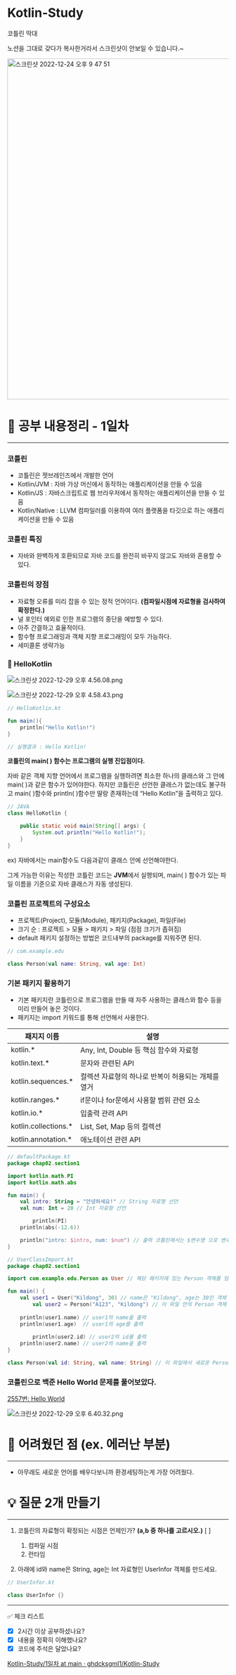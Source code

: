 # Kotlin-Study

코틀린 딱대

노션을 그대로 갖다가 복사한거라서 스크린샷이 안보일 수 있습니다.~

<img width="776" alt="스크린샷 2022-12-24 오후 9 47 51" src="https://user-images.githubusercontent.com/79779676/209934309-8d791a42-5ddf-4849-be61-6bbd90e822c6.png">

# 📘 공부 내용정리 - 1일차

---

### 코틀린

- 코틀린은 젯브레인즈에서 개발한 언어
- Kotlin/JVM : 자바 가상 머신에서 동작하는 애플리케이션을 만들 수 있음
- Kotlin/JS : 자바스크립트로 웹 브라우저에서 동작하는 애플리케이션을 만들 수 있음
- Kotlin/Native : LLVM 컴파일러를 이용하여 여러 플랫폼을 타깃으로 하는 애플리케이션을 만들 수 있음

### 코틀린 특징

- 자바와 완벽하게 호환되므로 자바 코드를 완전히 바꾸지 않고도 자바와 혼용할 수 있다.

### 코틀린의 장점

- 자료형 오류를 미리 잡을 수 있는 정적 언어이다. **(컴파일시점에 자료형을 검사하여 확정한다.)**
- 널 포인터 예외로 인한 프로그램의 중단을 예방할 수 있다.
- 아주 간결하고 효율적이다.
- 함수형 프로그래밍과 객체 지향 프로그래밍이 모두 가능하다.
- 세미콜론 생략가능

### 🙌 HelloKotlin

![스크린샷 2022-12-29 오후 4.56.08.png](https://s3-us-west-2.amazonaws.com/secure.notion-static.com/db9c5ce4-b9ba-44e7-8d93-ce7ace9fab73/%E1%84%89%E1%85%B3%E1%84%8F%E1%85%B3%E1%84%85%E1%85%B5%E1%86%AB%E1%84%89%E1%85%A3%E1%86%BA_2022-12-29_%E1%84%8B%E1%85%A9%E1%84%92%E1%85%AE_4.56.08.png)

![스크린샷 2022-12-29 오후 4.58.43.png](https://s3-us-west-2.amazonaws.com/secure.notion-static.com/ddfaaa2a-76c7-46a5-b441-6e5c370bbe08/%E1%84%89%E1%85%B3%E1%84%8F%E1%85%B3%E1%84%85%E1%85%B5%E1%86%AB%E1%84%89%E1%85%A3%E1%86%BA_2022-12-29_%E1%84%8B%E1%85%A9%E1%84%92%E1%85%AE_4.58.43.png)

```kotlin
// HelloKotlin.kt

fun main(){
	println("Hello Kotlin!")
}

// 실행결과 : Hello Kotlin!
```

**코틀린의 main( ) 함수는 프로그램의 실행 진입점이다.**

자바 같은 객체 지향 언어에서 프로그램을 실행하려면 최소한 하나의 클래스와 그 안에 main( )과 같은 함수가 있어야한다. 하지만 코틀린은 선언한 클래스가 없는데도 불구하고 main( )함수와 println( )함수만 딸랑 존재하는데 “Hello Kotlin”을 출력하고 있다.

```java
// JAVA
class HelloKotlin {

	public static void main(String[] args) {
		System.out.println("Hello Kotlin!");
	}
}
```

ex) 자바에서는 main함수도 다음과같이 클래스 안에 선언해야한다.

그게 가능한 이유는 작성한 코틀린 코드는 **JVM**에서 실행되며, main( ) 함수가 있는 파일 이름을 기준으로 자바 클래스가 자동 생성된다.

### 코틀린 프로젝트의 구성요소

- 프로젝트(Project), 모듈(Module), 패키지(Package), 파일(File)
- 크기 순 : 프로젝트 > 모듈 > 패키지 > 파일 (점점 크기가 좁혀짐)
- default 패키지 설정하는 방법은 코드내부의 package를 지워주면 된다.

```kotlin
// com.example.edu

class Person(val name: String, val age: Int)
```

### 기본 패키지 활용하기

- 기본 패키지란 코틀린으로 프로그램을 만들 때 자주 사용하는 클래스와 함수 등을 미리 만들어 놓은 것이다.
- 패키지는 import 키워드를 통해 선언해서 사용한다.

| 패지지 이름 | 설명 |
| --- | --- |
| kotlin.* | Any, Int, Double 등 핵심 함수와 자료형 |
| kotlin.text.* | 문자와 관련된 API |
| kotlin.sequences.* | 컬렉션 자료형의 하나로 반복이 허용되는 개체를 열거 |
| kotlin.ranges.* | if문이나 for문에서 사용할 범위 관련 요소 |
| kotlin.io.* | 입출력 관려 API |
| kotlin.collections.* | List, Set, Map 등의 컬렉션 |
| kotlin.annotation.* | 애노테이션 관련 API |

```kotlin
// defaultPackage.kt
package chap02.section1

import kotlin.math.PI
import kotlin.math.abs

fun main() {
    val intro: String = "안녕하세요!" // String 자료형 선언
    val num: Int = 20 // Int 자료형 선언

		println(PI)
    println(abs(-12.6))

    println("intro: $intro, num: $num") // 출력 코틀린에서는 $변수명 으로 변수를 출력할 수 있다.
}
```

```kotlin
// UserClassImport.kt
package chap02.section1

import com.example.edu.Person as User // 해당 패키지에 있는 Person 객체를 임포트해온다. 하지만, 이 클래스에서는 User로 이름을 정의한다.

fun main() {
    val user1 = User("Kildong", 30) // name은 "Kildong", age는 30인 객체 생성
		val user2 = Person("A123", "Kildong") // 이 파일 안의 Person 객체 생성
    
    println(user1.name) // user1의 name을 출력
    println(user1.age)  // user1의 age를 출력
		
		println(user2.id) // user2의 id를 출력
    println(user2.name) // user2의 name을 출력
}

class Person(val id: String, val name: String) // 이 파일에서 새로운 Person 객체를 정의한다.
```

### 코틀린으로 백준 Hello World 문제를 풀어보았다.

[2557번: Hello World](https://www.acmicpc.net/problem/2557)

![스크린샷 2022-12-29 오후 6.40.32.png](https://s3-us-west-2.amazonaws.com/secure.notion-static.com/2ea849d3-040f-43e6-a1d8-c2c7e38146eb/%E1%84%89%E1%85%B3%E1%84%8F%E1%85%B3%E1%84%85%E1%85%B5%E1%86%AB%E1%84%89%E1%85%A3%E1%86%BA_2022-12-29_%E1%84%8B%E1%85%A9%E1%84%92%E1%85%AE_6.40.32.png)

# 🥲 어려웠던 점 (ex. 에러난 부분)

---

- 아무래도 새로운 언어를 배우다보니까 환경세팅하는게 가장 어려웠다.

# 💡 질문 2개 만들기

---

1. 코틀린의 자료형이 확정되는 시점은 언제인가? **(a,b 중 하나를 고르시오.)**   [       ]
    1. 컴파일 시점
    2. 런타임

1. 아래에 id와 name은 String, age는 Int 자료형인 UserInfor 객체를 만드세요.

```kotlin
// UserInfor.kt

class UserInfor {}
```

---

<aside>
✅ 체크 리스트

- [x]  2시간 이상 공부하셨나요?
- [x]  내용을 정확히 이해했나요?
- [x]  코드에 주석은 달았나요?
</aside>

[Kotlin-Study/1일차 at main · ghdcksgml1/Kotlin-Study](https://github.com/ghdcksgml1/Kotlin-Study/tree/main/1%EC%9D%BC%EC%B0%A8)

<br><br><br><br>

# 📘 공부 내용정리 - 2일차

---

### val과 var의 차이점

- val : 최초로 지정한 변수의 값으로 초기화하고 더 이상 바꿀 수 없는 읽기 전용 변수가 된다. **(java의 final)**
- var : 최초로 지정한 변수의 초깃값이 있더라고 값을 바꿀 수 있다.

**(책에서는 val로 변수를 선언해 놓고, 변경해야 할 때 var로 바꾸는 방법을 권장하고 있음)**

![스크린샷 2022-12-30 오후 1.35.02.png](https://s3-us-west-2.amazonaws.com/secure.notion-static.com/07309e86-da18-4bbd-8d95-ca369732c613/%E1%84%89%E1%85%B3%E1%84%8F%E1%85%B3%E1%84%85%E1%85%B5%E1%86%AB%E1%84%89%E1%85%A3%E1%86%BA_2022-12-30_%E1%84%8B%E1%85%A9%E1%84%92%E1%85%AE_1.35.02.png)

```kotlin
val username = "Kildong" // 코틀린이 자료형을 추론하여 username의 자료형을 String으로 결정한다.
var username // (Error!) 자료형을 지정하지 않은 변수는 사용할 수 없다.
```

**정리 : 값을 할당하지 않으면서 변수를 선언할 수는 없다.**

```kotlin
// ValVar.kt
package chap02.section2

fun main( ) {
    val number = 10 // number 변수는 Int형으로 추론
    var language = "Korean" // language 변수는 String으로 추론
    val secondNumber: Int = 20 // secondNumber 변수는 자료형을 Int형으로 명시적으로 지정
    language = "English" // var 키워드로 선언한 변수는 값을 다시 할당할 수 있음

    println("number: $number") // number 출력
    println("language: $language") // language 출력 (기존 Korean에서 English로 바뀌었다.)
    println("secondNumber: $secondNumber") // secondNumber 출력
}
```

### 변수명을 지을 때 주의사항

- 변수 이름은 123abc와 같이 숫자로 시작하면 안 된다.
- 변수 이름에는 while, if와 같이 코틀린에서 사용되는 키워드를 쓸 수 없다.
- 변수 이름은 의미 있는 단어를 사용하여 만드는 것이 좋다.
- 여러 단어를 사용하여 변수 이름을 지을 때 카멜 표기법을 사용하는 것이 좋다. (ex. userName, userInfor)

### 자료형 (참조형과 기본형)

- 기본형 : int, double, long, float **(JAVA 기준)**
- 참조형 : String, Integer, Double, Date **(JAVA 기준)**

코틀린은 참조형만 사용한다. **(기존에 성능 최적화를 위해 참조형을 기본형으로 바꾸는 불필요한 작업을 없애줌.)**

참조형만 사용하는 것 같지만, 컴파일 과정을 거치면 참조형이 기본형으로 바뀐다. (자동으로 최적화 수행)

## 코틀린의 자료형

### 정수 자료형

| 자료형 | 크기 | 값의 범위 |
| --- | --- | --- |
| Long | 8바이트(64비트) | -2^63 ~ 2^63-1 |
| Int | 4바이트(32비트) | -2^31 ~ 2^31-1 |
| Short | 2바이트(16비트) | -2^15 ~ 2^15-1 |
| Byte | 1바이트(8비트) | -2^7 ~ 2^7-1 |

### 부호가 없는 정수 자료형 (unsigned)

| 자료형 | 크기 | 값의 범위 |
| --- | --- | --- |
| ULong | 8바이트(64비트) | 2^64-1 |
| UInt | 4바이트(32비트) | 2^32-1 |
| UShort | 2바이트(16비트) | 2^16-1 |
| UByte | 1바이트(8비트) | 2^8-1 |

💡 **꿀팁 : 언더스코어로 자릿값을 구분할 수 있다.**

```kotlin
val number: Int = 1_000_000 // 백만
```

### 실수 자료형

| 자료형 | 크기 | 값의 범위 |
| --- | --- | --- |
| Double | 8바이트(64비트) | 약 4.9E - 324 ~ 1.7E + 308 |
| Float | 4바이트(32비트) | 약 1.4E - 45 ~ 3.4E + 38 |

```kotlin
val exp01 = 3.14 // Double
val exp02 = 3.14F // Float
```

💡 **꿀팁 : 부동 소수점 옮기기**

```kotlin
val exp03 = 3.14E2 // 314
val exp04 = 3.14E-2 // 0.0314
```

```kotlin
// MinMax.kt
package chap02.section2

fun main() {
    println("Byte min: ${Byte.MIN_VALUE}, max: ${Byte.MAX_VALUE}")
    println("Short min: ${Short.MIN_VALUE}, max: ${Short.MAX_VALUE}")
    println("Int min: ${Int.MIN_VALUE}, max: ${Int.MAX_VALUE}")
    println("Long min: ${Long.MIN_VALUE}, max: ${Long.MAX_VALUE}")
    println("Float min: ${Float.MIN_VALUE}, max: ${Float.MAX_VALUE}")
    println("Double min: ${Double.MIN_VALUE}, max: ${Double.MAX_VALUE}")
}

-- 실행결과 --
Byte min: -128, max: 127
Short min: -32768, max: 32767
Int min: -2147483648, max: 2147483647
Long min: -9223372036854775808, max: 9223372036854775807
Float min: 1.4E-45, max: 3.4028235E38
Double min: 4.9E-324, max: 1.7976931348623157E308
```

### 논리 자료형

| 자료형 | 크기 | 값의 범위 |
| --- | --- | --- |
| Boolean | 1비트 | true, false |

```kotlin
val isOpen = true // Boolean형으로 추론
val isUploaded: Boolean // 변수를 선언만 한 경우 자료형을 반드시 명시
```

### 문자 자료형 (음수 존재 x)

| 자료형 | 크기 | 값의 범위 |
| --- | --- | --- |
| Char | 2바이트(16비트) | 0 ~ 2^15 - 1 |

```kotlin
val ch = 'c' // ch는 Char로 추론
val ch2: Char // 변수를 선언만 한 경우 자료형을 반드시 명시
```

```kotlin
val ch = 'A'
println("${ch + 1}") // B

val chNum: Char = 65 // (Error!) 숫자를 사용하여 선언하는 것은 금지
val code: Int = 65
val chFromCode: Char = code.toChar() // code에 해당하는 문자를 할당
println(chFromCode) // A

val ch4: Char = 'ab' // (Error!) 두개 이상의 문자를 담을 수 없다.
```

```kotlin
// StringTest.kt
package chap02.section2

fun main() {
    var str1: String = "Hello"
    var str2: String = "World"
    var str3: String = "Hello"

    println("str1 === str2: ${str1 === str2}")
    println("str1 === str3: ${str1 === str3}")
}

-- 실행결과 --
str1 === str2: false
str1 === str3: true
```

str1과 str3는 같은 문자열을 사용하기 때문에 같은 곳을 참조해서 ‘===’결과 true가 반환됨.

### 형식화된 다중 문자열 출력해 보기

```kotlin
// FormattedString.kt
package chap02.section2

fun main() {
    val num = 10
    val formattedString = """
        var a = 6
        var b = "Kotlin"
        println(a + num)
        """
    println(formattedString)
}

-- 실행결과 --
				var a = 6
        var b = "Kotlin"
        println(a + num)
```

### 자료형에 별명 붙이기

- typealias 라는 키워드를 사용한다.

```kotlin
typealias Username = String // String을 Username이라고 부를게~
val user: Username = "Kildong" // String자료형 선언
```

### null을 허용한 변수 검사하기

- 코틀린은 변수를 사용할 때 반드시 값이 할당되어 있어야 한다는 원칙이 있다.
- 만약 값이 할당되지 않은 변수를 사용하면 코틀린에서 오류가 발생한다.
- null 상태인 변수를 허용하려면 물음표(?) 기호를 사용해 선언해야 한다.

```kotlin
// NullTest.kt
package chap02.section3

fun main() {
    var str1: String = "Hello Kotlin"
    str1 = null // (Error!)
    println("str1: $str1")
}

---------------------------------------

package chap02.section3

fun main() {
    var str1: String? = "Hello Kotlin"
    str1 = null
    println("str1: $str1")
}
```

### 세이프 콜

- 세이프 콜이란 null이 할당되어 있을 가능성이 있는 변수를 검사하여 안전하게 호출할 수 있도록 도와주는 기법을 말한다.
- 호출할 변수 뒤에 ?.를 작성하면 된다.

```kotlin
println("str1: ${str1?.length}") // str1을 세이프 콜로 안전하게 호출
```

### non-null 단정 기호

- non-null은 변수에 할당된 값이 null이 아님을 단정하므로 컴파일러가 null 검사 없이 무시한다.
- 하지만, 실행 중에 NPE을 발생시킨다.

### 세이프 콜과 엘비스 연산자를 활용한 안전하게 null 사용하기

- 엘비스 연산자는 변수가 null인지 아닌지 검사하여 null이 아니라면 왼쪽 식을 그대로 실행하고, null이라면 오른쪽 식을 진행한다. (3항 연산자)

```kotlin
// SafeCallandElvis.kt
package chap02.section3

fun main() {
    var str1: String? = "Hello Kotlin"
    str1 = null

    println("str1: $str1 length: ${str1?.length ?: -1}")
}
```

### 자료형 변환

- 코틀린에서는 자바와는 다르게 자료형이 자동으로 변환되지 않는다. 따라서, 자료형을 바꿔주는 메서드를 활용해야한다.

```kotlin
val a: Int = 1
val b: Double = a // (Error!)
val c: Int = 1.1 // (Error!)
---------------------------

val b: Double = a.toDouble()
```

### 이중 등호(==)와 삼중 등호(===)

- 이중등호(==) : 단순히 값만 비교할 때 이중 등호를 사용한다.
- 삼중등호(===) : 값과 상관없이 참조가 동일하면 true를 반환한다.

```kotlin
package chap02.section3

fun main() {
    val a: Int = 128
    val b = a
    println(a === b) // 자료형이 기본형인 int형이 되어 값이 동일하므로 true

    var c: Int? = a
    val d: Int? = a
    val e: Int? = c
    c = 129
    println(c == d) // 값의 내용만 비교하는 경우 동일하므로 true
    println(c === d) // 값의 내용은 같지만 참조 주소를 비교해 다른 객체(주소 다름)이므로 false
    println(c === e) // 값의 내용도 같고 참조된 객체도 동일(주소 동일)하므로 true
}
```

Int?형으로 선언하게되면 참조형으로 저장된다. **(Int형은 겉으론 참조형이지만 자바 클래스 변환과정에서 기본형으로 변환됨.)**

![스크린샷 2022-12-30 오후 4.21.26.png](https://s3-us-west-2.amazonaws.com/secure.notion-static.com/8993646e-82d3-48c0-a96c-4d012a42a803/%E1%84%89%E1%85%B3%E1%84%8F%E1%85%B3%E1%84%85%E1%85%B5%E1%86%AB%E1%84%89%E1%85%A3%E1%86%BA_2022-12-30_%E1%84%8B%E1%85%A9%E1%84%92%E1%85%AE_4.21.26.png)

### 스마트 캐스트

- 어떤 값이 정수일 수도 있고, 실수일 수도 있을 때 그때마다 자료형을 변환해야하는 번거로움을 해소해주는 객체
- Number를 사용한다.

```kotlin
// NumberTest.kt
package chap02.section3

fun main() {
    var test: Number = 12.2
    println("${test}")

    test = 12
    println("$test")

    test = 120L
    println("$test")

    test += 12.0f
    println("$test")
}
```

### 자료형 검사하기 (자바의 instance of)

- 변수의 자료형을 알아낼 때에는 is 키워드를 사용하면 된다.
- is의 왼쪽 항의 변수가 오른쪽 항의 자료형과 같으면 true를, 아니면 false를 반환한다.

```kotlin
package chap02.section3

fun main() {
    val num = 256

    if(num is Int){ // num이 Int일 때
        println(num)
    } else if(num !is Int) { // num이 Int가 아닐 때
        println("Not a Int")
    }
}
```

### as에 의한 스마트 캐스트

- as는 형 변환이 가능하지 않으면 예외를 발생 시킨다.

```kotlin
val x: String = y as String

// y가 null이 아니면 String으로 형 변환되어 x에 할당된다. y가 null이면 형 변환을 할 수 없으므로
// 예외가 발생한다.

// null 가능성까지 고려하여 예외 발생을 피하려고 하는 경우 아래와 같이 작성 가능
val x: String? = y as? String
```

### 묵시적 변환

- Any형은 자료형이 특별히 정해지지 않은 경우에만 사용한다. **(JAVA의 Object와 비슷하다.)**
- 모든 클래스의 부모클래스이다.

```kotlin
// AnyCasting.kt
package chap02.section3

fun main() {
    var a: Any = 1
    a = 20L
    a = "asdfasf" // 어떠한 형 변환을 하더라도 예외가 발생하지 않는다.
    println("a: $a type: ${a.javaClass}")
}
```

```kotlin
// AnyArgTest.kt
package chap02.section3

fun main() {
    check("hello") // 문자열 인자
    check(5) // Int형 인자
}

fun check(x: Any) { // Any이기 때문에 유연하게 인자를 받을 수 있다.
    if (x is String) {
        println("x is String: $x")
    }
    if (x is Int) {
        println("x is Int: $x")
    }

}
```

### 산술 연산자의 종류

![스크린샷 2022-12-30 오후 4.38.26.png](https://s3-us-west-2.amazonaws.com/secure.notion-static.com/bc81fe89-7ec0-48ef-ba70-3fc0819be17a/%E1%84%89%E1%85%B3%E1%84%8F%E1%85%B3%E1%84%85%E1%85%B5%E1%86%AB%E1%84%89%E1%85%A3%E1%86%BA_2022-12-30_%E1%84%8B%E1%85%A9%E1%84%92%E1%85%AE_4.38.26.png)

### 대입 연산자

![스크린샷 2022-12-30 오후 4.40.57.png](https://s3-us-west-2.amazonaws.com/secure.notion-static.com/74af91da-1b3b-41fa-96fb-24e71d392655/%E1%84%89%E1%85%B3%E1%84%8F%E1%85%B3%E1%84%85%E1%85%B5%E1%86%AB%E1%84%89%E1%85%A3%E1%86%BA_2022-12-30_%E1%84%8B%E1%85%A9%E1%84%92%E1%85%AE_4.40.57.png)

### 증가 감소 연산자

![스크린샷 2022-12-30 오후 4.41.30.png](https://s3-us-west-2.amazonaws.com/secure.notion-static.com/5817352e-098e-4728-86c1-711a88f421c4/%E1%84%89%E1%85%B3%E1%84%8F%E1%85%B3%E1%84%85%E1%85%B5%E1%86%AB%E1%84%89%E1%85%A3%E1%86%BA_2022-12-30_%E1%84%8B%E1%85%A9%E1%84%92%E1%85%AE_4.41.30.png)

### 비교 연산자

![스크린샷 2022-12-30 오후 4.42.07.png](https://s3-us-west-2.amazonaws.com/secure.notion-static.com/c44666cc-0af1-43d8-a589-6073249fb1fa/%E1%84%89%E1%85%B3%E1%84%8F%E1%85%B3%E1%84%85%E1%85%B5%E1%86%AB%E1%84%89%E1%85%A3%E1%86%BA_2022-12-30_%E1%84%8B%E1%85%A9%E1%84%92%E1%85%AE_4.42.07.png)

![스크린샷 2022-12-30 오후 4.42.26.png](https://s3-us-west-2.amazonaws.com/secure.notion-static.com/d5bf07ad-1e46-4194-b8d7-9c76cbacf024/%E1%84%89%E1%85%B3%E1%84%8F%E1%85%B3%E1%84%85%E1%85%B5%E1%86%AB%E1%84%89%E1%85%A3%E1%86%BA_2022-12-30_%E1%84%8B%E1%85%A9%E1%84%92%E1%85%AE_4.42.26.png)

### 논리 연산자

![스크린샷 2022-12-30 오후 4.42.53.png](https://s3-us-west-2.amazonaws.com/secure.notion-static.com/3e3e3407-6d9b-434c-a8bb-77400c6be5a7/%E1%84%89%E1%85%B3%E1%84%8F%E1%85%B3%E1%84%85%E1%85%B5%E1%86%AB%E1%84%89%E1%85%A3%E1%86%BA_2022-12-30_%E1%84%8B%E1%85%A9%E1%84%92%E1%85%AE_4.42.53.png)

### 비트 연산자

![스크린샷 2022-12-30 오후 4.45.40.png](https://s3-us-west-2.amazonaws.com/secure.notion-static.com/8b925abd-773a-4c2e-8c7c-4d688133fc69/%E1%84%89%E1%85%B3%E1%84%8F%E1%85%B3%E1%84%85%E1%85%B5%E1%86%AB%E1%84%89%E1%85%A3%E1%86%BA_2022-12-30_%E1%84%8B%E1%85%A9%E1%84%92%E1%85%AE_4.45.40.png)

```kotlin
// BitsShift.kt
package chap02.section4

fun main() {
    var x = 4
    var y = 0b0000_1010
    var z = 0x0F

    println("x shl 2 -> ${x shl 2}")
    println("x.inv( ) -> ${x.inv()}")

    println("y shr 2 -> ${y/4}, ${y shr 2}")
    println("x shl 4 -> ${x*16}, ${x shl 4}")
    println("z shl 4 -> ${z*16}, ${z shl 4}")

    x= 64
    println("x shr 4 -> ${x/4}, ${x shr 2}")
}

-- 실행 결과 --
x shl 2 -> 16
x.inv( ) -> -5
y shr 2 -> 2, 2
x shl 4 -> 64, 64
z shl 4 -> 240, 240
x shr 4 -> 16, 16

// LogicalBitwise.kt
package chap02.section4

fun main() {
    val number1 = 12
    val number2 = 25
    val result: Int

    result = number1 or number2
    println(result)
}

-- 실행 결과 --
29
```

# 🥲 어려웠던 점 (ex. 에러난 부분)

---

### 이중 등호와 삼중 등호 부분

- 코틀린에서는 모든 변수 선언을 할때 자료형을 참조형으로 선언한다. 코틀린의 참조형은 자바 클래스로 변환 될때에는 기본형으로 바뀌게 되는데, 특이하게 null을 허용하는 변수를 선언할 때에는 자바 클래스로 변환을 하더라고 참조형으로 남아있다.

```kotlin
val x: String? = "abcd"
```

# 💡 질문 2개 만들기

---

1. 아래 코드의 실행결과를 작성하시오.

```kotlin
// StringTest.kt
package chap02.section2

fun main() {
    var str1: String = "Hello"
    var str3: String = "Hello"

    println("str1 === str3: ${str1 === str3}")
}

-- 실행결과 --
str1 === str3: true
```

이번 강의에서 위과 같은 코드가 나왔을때 문자열이 같기 때문에 같은 객체를 가리키므로, 실행결과가 true가 나온것을 알 수 있었다.

**그렇다면, 아래의 실행결과는?**

```kotlin
fun main( ) {
	val num: Int = 3

	val str1: String = "ab$num"
	val str2: String = "ab$num"

	println(str1 === str2)
}

// 실행결과 : 
```

1. xor 연산을 이용해 값을 swap하는 코드를 짜보세요.

```kotlin
fun main {
	var a: Int = 10
	var b: Int = 20

	// 코드삽입 //

	////////////

	println("a: $a")
	println("b: $b")

}
```

---

<aside>
✅ 체크 리스트

- [x]  2시간 이상 공부하셨나요?
- [x]  내용을 정확히 이해했나요?
- [x]  코드에 주석은 달았나요?
</aside>

[Kotlin-Study/2일차/KotlinProgramming at main · ghdcksgml1/Kotlin-Study](https://github.com/ghdcksgml1/Kotlin-Study/tree/main/2%EC%9D%BC%EC%B0%A8/KotlinProgramming)

<br><br><br><br>

# 📘 공부 내용정리 - 3일차

---

![스크린샷 2023-01-02 오전 9.44.01.png](https://s3-us-west-2.amazonaws.com/secure.notion-static.com/cfa23c9d-1944-4363-b0a6-a3dad39373e3/%E1%84%89%E1%85%B3%E1%84%8F%E1%85%B3%E1%84%85%E1%85%B5%E1%86%AB%E1%84%89%E1%85%A3%E1%86%BA_2023-01-02_%E1%84%8B%E1%85%A9%E1%84%8C%E1%85%A5%E1%86%AB_9.44.01.png)

1. fun 키워드로 함수 선언 시작하기
- 모든 함수는 fun이라는 키워드로 시작한다. 덧셈 함수도 마찬가지로 함수를 선언하기 위하여 fun 키워드를 사용했다.
1. 함수 이름 짓기
2. 매개변수 정의하기
- 매개변수는 쉼표(,)와 함께 여러 개를 지정할 수 있고 반드시 콜론(:)과 함께 자료형을 명시해 주어야 합니다. 덧셈 함수는 a와 b라는 매개변수를 통해 더할 값을 입력받습니다. 매개변수의 자료형은 모두 Int형으로 명시했다.
1. 반환값의 자료형 명시하기
- 함수가 반환하는 값이 있다면 반환값의 자료형도 반드시 명시해야 한다.
1. 함수의 본문 완성하기
2. 값 반환하기
- 반환값이 없다면 이 과정은 생략 가능하다.

```kotlin
fun 함수 이름([변수 이름: 자료형, 변수 이름: 자료형..]): [반환값의 자료형] {
	표현식..
	[return 반환값]
}
```

### sum( ) 함수 선언하고 호출하기

```kotlin
// sumFunc.kt
package chap03.section1

fun sum(a: Int, b: Int): Int = a + b

fun main() {
    val result1 = sum(3, 2)
    val result2 = sum(6, 7)

    println(result1)
    println(result2)
}
```

### 인자와 매개변수의 차이

- 매개변수와 인자는 같은 역할을 하는 것처럼 보이기 때문에 착각하기 쉽다. 하지만 이 둘은 명확하게 구분할 수 있는 개념이다. 함수를 선언할 때는 매개변수라고 함수를 호출할 때는 인자라고 부른다.
- ex) a: Int, b: Int 부분이 매개변수, sum(3, 2)에서 3, 2는 인자

### 함수의 호출과 메모리

```kotlin
// MaxFunc.kt
package chap03.section1

import java.lang.Integer.max

fun main() { // 최초의 스택 프레임
    val num1 = 10
    val num2 = 3
    val result: Int

    result = max(10, 3) // 두 번째 스택 프레임
}

fun max(a: Int, b: Int) = if (a>b) a else b
```

![스크린샷 2023-01-02 오전 10.03.20.png](https://s3-us-west-2.amazonaws.com/secure.notion-static.com/937c47ab-9f7f-4f58-823e-f839160749b2/%E1%84%89%E1%85%B3%E1%84%8F%E1%85%B3%E1%84%85%E1%85%B5%E1%86%AB%E1%84%89%E1%85%A3%E1%86%BA_2023-01-02_%E1%84%8B%E1%85%A9%E1%84%8C%E1%85%A5%E1%86%AB_10.03.20.png)

### 반환값이 없는 함수

- 함수의 반환값은 생략할 수 있다. 예를 들어, 두 인자를 그대로 출력하는 함수는 값을 반환하지 않아도 된다.
- return문은 생략할 수 있다. 그 대신 반환값의 자료형을 Unit으로 지정하거나 생략할 수 있습니다.

```kotlin
func printSum(a: Int, b: Int): Unit {
		println("sum of $a and $b is ${a+b}")
}
```

Unit과 void의 차이점

- Unit은 자바의 void형과 대응한다. 하지만 void는 정말로 아무것도 반환하지 않고 Unit은 특수한 객체를 반환한다는 차이점이 있다.

### 매개변수 제대로 활용하기

- 인자가 들어오지 않았을때 default값을 지정할 수 있다.

```kotlin
fun add(name: String, email: String = "default") { }

// email이 인자로 들어오지 않을 경우 email = "default"가 된다.
// 매개변수에 기본값이 들어있지 않을 경우, 모든 인자를 채워넣어줘야 한다.
```

```kotlin
// DefaultParameter.kt
package chap03.section1

fun main() {
    val name = "홍길동"
    val email = "hong@example.kr"

    add(name)
    add(name, email)
    add("둘리", "dooly@example.kr")
    defaultArgs()
    defaultArgs(200)

}

fun add(name: String, email: String = "default") {
    val output = "${name}님의 이메일은 ${email}입니다."
    println(output)
}

fun defaultArgs(x: Int = 100, y: Int = 200) {
    println(x+y)

}
```

### 매개변수 이름과 함께 함수 호출하기

- 매개변수가 너무 많은 함수를 호출하다 보면 매개변수의 순서가 헷갈릴 수 있다. 그래서 코틀린은 매개변수의 이름과 함께 인자를 전달하는 방법을 제공한다.

```kotlin
// NamedParam.kt
package chap03.section1

fun main() {
    namedParam(x = 200, z = 100)
    namedParam(z = 150) // z는 기본값을 지정하지 않았으므로 꼭 넣어줘야한다.

}

fun namedParam(x: Int = 100, y: Int = 200, z: Int) {
    println(x + y + z)

}
```

### 매개변수의 개수가 고정되지 않은 함수 사용하기

- 가변 인자를 사용하면, 같은 역할을 하는데 매개변수만 늘어나는 함수를 한가지 기능으로 묶어줄 수 있다.
- 변수명 앞에 vararg 키워드를 넣어준다.

```kotlin
//VarargsTest
package chap03.section1

fun main() {
    normalVarargs(1,2,3,4)
    normalVarargs(4,5,6)
}

fun normalVarargs(vararg counts: Int) {
    for (num in counts) {
        print("$num ")
    }
    println()
}
```

### 함수형 프로그래밍이란?

- 함수형 프로그래밍은 순수 함수를 작성하여 프로그램의 부작용을 줄이는 프로그래밍 기법
- 순수 함수 : 함수에 같은 인자를 넣었을 때 항상 같은 결과를 반환하는 함수 **(부작용이 없는 함수),** 그리고 부작용이 없는 함수는 함수 외부의 어떤 상태도 바꾸지 않는다.
- 순수 함수가 아닌 함수의 예

```kotlin
fun check( ) {
		val test = User.grade( ) // check() 함수에 없는 외부의 User 객체를 사용한다.
		if (test != null) process(test) // 변수 test는 User.grade()의 실행 결과에 따라 달라진다.
}
```

### 람다식

- 다른 함수의 인자로 넘기는 함수
- 함수의 결괏값으로 반환하는 함수
- 변수에 저장하는 함수

```kotlin
{x,y -> x+y}
```

### 일급 객체의 특징

- 일급 객체는 함수의 인자로 전달할 수 있다.
- 일급 객체는 함수의 반환값에 사용할 수 있다.
- 일급 객체는 변수에 담을 수 있다.

람다식의 경우 일급 객체의 특징을 가진 이름 없는 함수

### 고차 함수

- 다른 함수를 인자로 사용하거나 함수를 결괏값으로 반환하는 함수

```kotlin
fun main() {
		println(highFunc({x, y -> x + y}, 10, 20)) // 람다식 함수를 인자로 넘긴다.
}

fun highFunc(sum: (Int, Int) -> Int, a: Int, b: Int): Int = sum(a,b) // sum 매개변수는 함수
```

![스크린샷 2023-01-02 오전 11.01.17.png](https://s3-us-west-2.amazonaws.com/secure.notion-static.com/5b475845-65be-4ed4-a525-145832632513/%E1%84%89%E1%85%B3%E1%84%8F%E1%85%B3%E1%84%85%E1%85%B5%E1%86%AB%E1%84%89%E1%85%A3%E1%86%BA_2023-01-02_%E1%84%8B%E1%85%A9%E1%84%8C%E1%85%A5%E1%86%AB_11.01.17.png)

### 일반 함수를 인자나 반환값으로 사용하는 고차 함수

```kotlin
// FuncArgument.kt
package chap03.section3

fun main() {
    val res1 = sum(3, 2)
    val res2 = mul(sum(3,3), 2)
    
    println("res1: $res1, res2: $res2")
}

fun sum(a: Int, b: Int) = a+b
fun mul(a: Int, b: Int) = a*b
```

```kotlin
// 변수에 할당하는 람다식 함수 작성하기
// HighOrderTest
package chap03.section3

fun main() {
    var result: Int
    val multi = {x: Int, y:Int -> x * y}
    result = multi(10,20)
    println(result)
}
```

- 람다 표현식 **(아래는 모두 같은 표현이다.)**

```kotlin
val multi: (Int, Int) -> Int = {x: Int, y: Int -> x * y} // 생략되지 않은 전체 표현
val multi = {x: Int, y: Int -> x * y} // 선언 자료형 생략
val multi: (Int, Int) -> Int = {x, y -> x * y}
```

- 매개변수에 람다식 함수를 이용한 고차 함수

```kotlin
// HighOrderTest2.kt
package chap03.section3

fun main() {
    var result: Int
    result = highOrder({x,y -> x+y}, 10, 20)
    println(result)
}

fun highOrder(sum: (Int, Int) -> Int, a: Int, b: Int): Int {
    return sum(a,b);
}
```

- 인자와 반환값이 없는 람다식 함수

```kotlin
// HighOrderTest3.kt
package chap03.section3

fun main() {
    val out: () -> Unit = {println("Hello World!")}

    out()
    val new = out
    new()
}
```

- 값에 의한 호출로 람다식 사용하기

```kotlin
// CallByValue.kt
package chap03.section3

fun main() {
    val result = callByValue(lambda())
    println(result)
}

fun callByValue(b: Boolean): Boolean {
    println("callByValue function")
    return b
}

val lambda: () -> Boolean = {
    println("lambda function")
    true
}

-- 실행 결과 --
lambda function
callByValue function
true
```

- 람다식 이름을 사용해 호출하기

```kotlin
// CallByName.kt
package chap03.section3

fun main() {
    val result = callByName(otherLambda)
    println(result)
}

fun callByName(b: () -> Boolean): Boolean {
    println("callByName function")
    return b()
}

val otherLambda: () -> Boolean = {
    println("otherLambda function")
    true
}

-- 실행 결과 --
callByName function
otherLambda function
true
```

### 다른 함수의 참조에 의한 일반 함수 호출

- 람다식으로 선언한 자리에 일반 함수를 넣어주면 오류가 난다. 하지만 앞에 :: 를 붙여주면 일반함수도 람다식 자리에 넣어줄 수 있다.

```kotlin
// FunctionReference.kt
package chap03.section3

fun main() {
    val res1 = funcParam(3, 2, ::sum2)
    println(res1)
    
    hello(::text) // hello({x,y -> text(x,y)}) 과 같다.
    
    val likeLambda = ::sum2 // 일반 변수에 값처럼 할당할 수도 있다.
    println(likeLambda(6,6))
}

fun sum2(a: Int, b: Int) = a+b

fun text(a: String, b: String) = "Hi! $a $b"

fun funcParam(a: Int, b: Int, c: (Int, Int) -> Int): Int {
    return c(a,b)
}

fun hello(body: (String, String) -> String): Unit {
    println(body("Hello", "World"))
    
}
```

- 람다식의 매개변수 테스트하기

```kotlin
// ParamCount.kt
package chap03.section3

fun main() {
    noParam({ "Hello World!" })
    noParam { "Hello World!" }
}

fun noParam(out: () -> String) = println(out())
```

- 2개의 람다식을 매개변수로 가진 함수의 사용

```kotlin
// TwoLambdaParam.kt
package chap03.section3

fun main() {
    twoLambda({a,b -> "First $a $b"}, {"Second $it"})
    twoLambda({a,b -> "First $a $b"}) {"Second $it"}
}

fun twoLambda(first: (String, String) -> String,
    second: (String) -> String) {
    println(first("OneParam", "TwoParam"))
    println(second("OneParam"))
}
```

# 💡 질문 2개 만들기

---

1. 아래와 같이 정의된 람다식 안에 함수 sum을 넣으려면 어떻게 해야하는가?

```kotlin
fun main() {
		println(customFunc([빈칸], 10, 20))
}

fun customFunc(first: (Int, Int) -> Int, a: Int, b: Int): Int {
 		return first(a,b)
}

fun sum(a: Int, b: Int) = a + b

-- 실행 결과 --
30
```

1. 다음 람다식 중 잘못된 람다식은 ?? (p.121 참고)
    1. val lambda = {a: String, b: String → “$a $b”}
    2. val lambda: (String, String) → String = {”$a $b”}
    3. val lambda: (String, String) → String = {a: String, b: String → “$a $b”}

---

<aside>
✅ 체크 리스트

- [x]  2시간 이상 공부하셨나요?
- [x]  내용을 정확히 이해했나요?
- [x]  코드에 주석은 달았나요?
</aside>

[Kotlin-Study/3일차/KotlinProgramming/src/chap03 at main · ghdcksgml1/Kotlin-Study](https://github.com/ghdcksgml1/Kotlin-Study/tree/main/3%EC%9D%BC%EC%B0%A8/KotlinProgramming/src/chap03)
